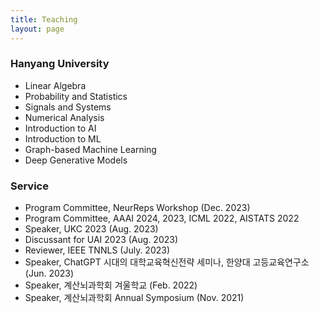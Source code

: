 ```yaml
---
title: Teaching
layout: page
---
```


<h3>Hanyang University</h3>
<ul>
<li>Linear Algebra</li>
<li>Probability and Statistics</li>
<li>Signals and Systems</li>
<li>Numerical Analysis</li>
<li>Introduction to AI</li>
<li>Introduction to ML</li>
<li>Graph-based Machine Learning</li>
<li>Deep Generative Models</li>
</ul>

<h3>Service</h3>
<ul>
<li>Program Committee, NeurReps Workshop (Dec. 2023)</li>
<li>Program Committee, AAAI 2024, 2023, ICML 2022, AISTATS 2022</li>
<li>Speaker, UKC 2023 (Aug. 2023)</li>
<li>Discussant for UAI 2023 (Aug. 2023)</li>
<li>Reviewer, IEEE TNNLS (July. 2023)</li>
<li>Speaker, ChatGPT 시대의 대학교육혁신전략 세미나, 한양대 고등교육연구소 (Jun. 2023)</li>
<li>Speaker, 계산뇌과학회 겨울학교 (Feb. 2022)</li>
<li>Speaker, 계산뇌과학회 Annual Symposium (Nov. 2021)</li>
</ul>
